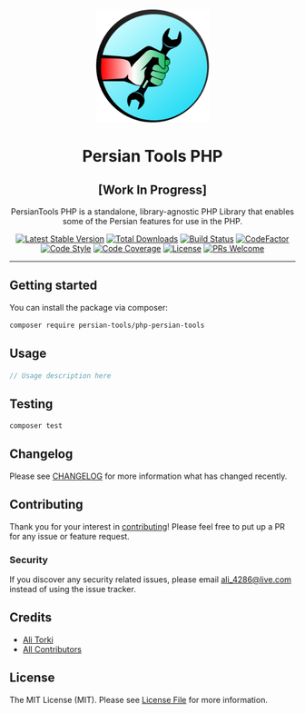 <div align="center">
	<p align="center">
		<img src="./images/logo.png" width="200" />
	</p>
	<h1 align="center">Persian Tools PHP</h1>
	<h2 align="center">[Work In Progress]</h2>
	<p align="center">PersianTools PHP is a standalone, library-agnostic PHP Library that enables some of the Persian features for use in the PHP.</p>

[![Latest Stable Version](https://poser.pugx.org/persian-tools/php-persian-tools/v/stable)](https://packagist.org/packages/persian-tools/php-persian-tools)
[![Total Downloads](https://poser.pugx.org/persian-tools/php-persian-tools/downloads)](https://packagist.org/packages/persian-tools/php-persian-tools)
[![Build Status](https://github.com/persian-tools/php-persian-tools/workflows/Continuous%20Integration/badge.svg)](https://github.com/persian-tools/php-persian-tools/actions)
[![CodeFactor](https://www.codefactor.io/repository/github/persian-tools/php-persian-tools/badge)](https://www.codefactor.io/repository/github/persian-tools/php-persian-tools)
[![Code Style](https://github.styleci.io/repos/214197383/shield?style=flat)](https://github.styleci.io/repos/214197383)
[![Code Coverage](https://codecov.io/gh/persian-tools/php-persian-tools/branch/master/graph/badge.svg?sanitize=true)](https://codecov.io/gh/persian-tools/php-persian-tools)
[![License](https://poser.pugx.org/persian-tools/php-persian-tools/license)](https://packagist.org/packages/persian-tools/php-persian-tools)
[![PRs Welcome](https://img.shields.io/badge/PRs-welcome-orange.svg)](https://github.com/persian-tools/php-persian-tools)
</div>
<hr />

## Getting started

You can install the package via composer:

```bash
composer require persian-tools/php-persian-tools
```

## Usage

``` php
// Usage description here
```

## Testing

``` bash
composer test
```

## Changelog

Please see [CHANGELOG](CHANGELOG.md) for more information what has changed recently.

## Contributing

Thank you for your interest in [contributing](CONTRIBUTING.md)! Please feel free to put up a PR for any issue or feature request.

### Security

If you discover any security related issues, please email ali_4286@live.com instead of using the issue tracker.

## Credits

- [Ali Torki](https://github.com/ali-master)
- [All Contributors](../../contributors)

## License

The MIT License (MIT). Please see [License File](LICENSE.md) for more information.

